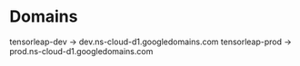 # Domains

tensorleap-dev -> dev.ns-cloud-d1.googledomains.com
tensorleap-prod -> prod.ns-cloud-d1.googledomains.com
